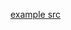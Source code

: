 [example src](<https://www.hackster.io/chipmc/arduino-i2c-multi-master-approach-why-and-how-93f638>)